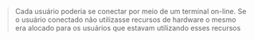> Cada usuário poderia se conectar por meio de um terminal on-line. Se o usuário conectado não utilizasse recursos de hardware o mesmo era alocado para os usuários que estavam utilizando esses recursos